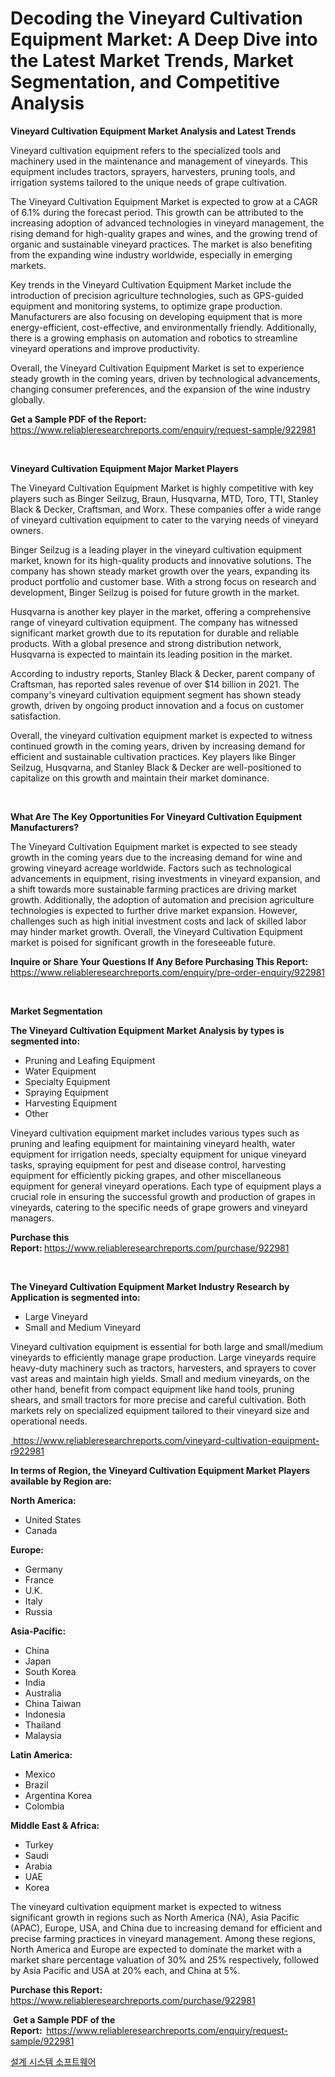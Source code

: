 <p><h1>Decoding the Vineyard Cultivation Equipment Market: A Deep Dive into the Latest Market Trends, Market Segmentation, and Competitive Analysis</h1></p><p><strong>Vineyard Cultivation Equipment Market Analysis and Latest Trends</strong></p>
<p><p>Vineyard cultivation equipment refers to the specialized tools and machinery used in the maintenance and management of vineyards. This equipment includes tractors, sprayers, harvesters, pruning tools, and irrigation systems tailored to the unique needs of grape cultivation.</p><p>The Vineyard Cultivation Equipment Market is expected to grow at a CAGR of 6.1% during the forecast period. This growth can be attributed to the increasing adoption of advanced technologies in vineyard management, the rising demand for high-quality grapes and wines, and the growing trend of organic and sustainable vineyard practices. The market is also benefiting from the expanding wine industry worldwide, especially in emerging markets.</p><p>Key trends in the Vineyard Cultivation Equipment Market include the introduction of precision agriculture technologies, such as GPS-guided equipment and monitoring systems, to optimize grape production. Manufacturers are also focusing on developing equipment that is more energy-efficient, cost-effective, and environmentally friendly. Additionally, there is a growing emphasis on automation and robotics to streamline vineyard operations and improve productivity.</p><p>Overall, the Vineyard Cultivation Equipment Market is set to experience steady growth in the coming years, driven by technological advancements, changing consumer preferences, and the expansion of the wine industry globally.</p></p>
<p><strong>Get a Sample PDF of the Report:&nbsp;</strong> <a href="https://www.reliableresearchreports.com/enquiry/request-sample/922981">https://www.reliableresearchreports.com/enquiry/request-sample/922981</a></p>
<p>&nbsp;</p>
<p><strong>Vineyard Cultivation Equipment Major Market Players</strong></p>
<p><p>The Vineyard Cultivation Equipment Market is highly competitive with key players such as Binger Seilzug, Braun, Husqvarna, MTD, Toro, TTI, Stanley Black & Decker, Craftsman, and Worx. These companies offer a wide range of vineyard cultivation equipment to cater to the varying needs of vineyard owners.</p><p>Binger Seilzug is a leading player in the vineyard cultivation equipment market, known for its high-quality products and innovative solutions. The company has shown steady market growth over the years, expanding its product portfolio and customer base. With a strong focus on research and development, Binger Seilzug is poised for future growth in the market.</p><p>Husqvarna is another key player in the market, offering a comprehensive range of vineyard cultivation equipment. The company has witnessed significant market growth due to its reputation for durable and reliable products. With a global presence and strong distribution network, Husqvarna is expected to maintain its leading position in the market.</p><p>According to industry reports, Stanley Black & Decker, parent company of Craftsman, has reported sales revenue of over $14 billion in 2021. The company's vineyard cultivation equipment segment has shown steady growth, driven by ongoing product innovation and a focus on customer satisfaction.</p><p>Overall, the vineyard cultivation equipment market is expected to witness continued growth in the coming years, driven by increasing demand for efficient and sustainable cultivation practices. Key players like Binger Seilzug, Husqvarna, and Stanley Black & Decker are well-positioned to capitalize on this growth and maintain their market dominance.</p></p>
<p>&nbsp;</p>
<p><strong>What Are The Key Opportunities For Vineyard Cultivation Equipment Manufacturers?</strong></p>
<p><p>The Vineyard Cultivation Equipment market is expected to see steady growth in the coming years due to the increasing demand for wine and growing vineyard acreage worldwide. Factors such as technological advancements in equipment, rising investments in vineyard expansion, and a shift towards more sustainable farming practices are driving market growth. Additionally, the adoption of automation and precision agriculture technologies is expected to further drive market expansion. However, challenges such as high initial investment costs and lack of skilled labor may hinder market growth. Overall, the Vineyard Cultivation Equipment market is poised for significant growth in the foreseeable future.</p></p>
<p><strong>Inquire or Share Your Questions If Any Before Purchasing This Report:</strong> <a href="https://www.reliableresearchreports.com/enquiry/pre-order-enquiry/922981">https://www.reliableresearchreports.com/enquiry/pre-order-enquiry/922981</a></p>
<p>&nbsp;</p>
<p><strong>Market Segmentation</strong></p>
<p><strong>The Vineyard Cultivation Equipment Market Analysis by types is segmented into:</strong></p>
<p><ul><li>Pruning and Leafing Equipment</li><li>Water Equipment</li><li>Specialty Equipment</li><li>Spraying Equipment</li><li>Harvesting Equipment</li><li>Other</li></ul></p>
<p><p>Vineyard cultivation equipment market includes various types such as pruning and leafing equipment for maintaining vineyard health, water equipment for irrigation needs, specialty equipment for unique vineyard tasks, spraying equipment for pest and disease control, harvesting equipment for efficiently picking grapes, and other miscellaneous equipment for general vineyard operations. Each type of equipment plays a crucial role in ensuring the successful growth and production of grapes in vineyards, catering to the specific needs of grape growers and vineyard managers.</p></p>
<p><strong>Purchase this Report:&nbsp;</strong><a href="https://www.reliableresearchreports.com/purchase/922981">https://www.reliableresearchreports.com/purchase/922981</a></p>
<p>&nbsp;</p>
<p><strong>The Vineyard Cultivation Equipment Market Industry Research by Application is segmented into:</strong></p>
<p><ul><li>Large Vineyard</li><li>Small and Medium Vineyard</li></ul></p>
<p><p>Vineyard cultivation equipment is essential for both large and small/medium vineyards to efficiently manage grape production. Large vineyards require heavy-duty machinery such as tractors, harvesters, and sprayers to cover vast areas and maintain high yields. Small and medium vineyards, on the other hand, benefit from compact equipment like hand tools, pruning shears, and small tractors for more precise and careful cultivation. Both markets rely on specialized equipment tailored to their vineyard size and operational needs.</p></p>
<p><a href="https://www.reliableresearchreports.com/vineyard-cultivation-equipment-r922981">&nbsp;https://www.reliableresearchreports.com/vineyard-cultivation-equipment-r922981</a></p>
<p><strong>In terms of Region, the Vineyard Cultivation Equipment Market Players available by Region are:</strong></p>
<p>
    <p> <strong> North America: </strong>
        <ul>
            <li>United States</li>
            <li>Canada</li>
        </ul>
        </p> 
    <p> <strong> Europe: </strong>
        <ul>
            <li>Germany</li>
            <li>France</li>
            <li>U.K.</li>
            <li>Italy</li>
            <li>Russia</li>
        </ul>
        </p> 
    <p> <strong> Asia-Pacific: </strong>
        <ul>
            <li>China</li>
            <li>Japan</li>
            <li>South Korea</li>
            <li>India</li>
            <li>Australia</li>
            <li>China Taiwan</li>
            <li>Indonesia</li>
            <li>Thailand</li>
            <li>Malaysia</li>
        </ul>
        </p> 
    <p> <strong> Latin America: </strong>
        <ul>
            <li>Mexico</li>
            <li>Brazil</li>
            <li>Argentina Korea</li>
            <li>Colombia</li>
        </ul>
        </p> 
    <p> <strong> Middle East & Africa: </strong>
        <ul>
            <li>Turkey</li>
            <li>Saudi</li>
            <li>Arabia</li>
            <li>UAE</li>
            <li>Korea</li>
        </ul>
    </p>
    </p>
<p><p>The vineyard cultivation equipment market is expected to witness significant growth in regions such as North America (NA), Asia Pacific (APAC), Europe, USA, and China due to increasing demand for efficient and precise farming practices in vineyard management. Among these regions, North America and Europe are expected to dominate the market with a market share percentage valuation of 30% and 25% respectively, followed by Asia Pacific and USA at 20% each, and China at 5%.</p></p>
<p><strong>Purchase this Report: </strong><a href="https://www.reliableresearchreports.com/purchase/922981">https://www.reliableresearchreports.com/purchase/922981</a></p>
<p>&nbsp;<strong>Get a Sample PDF of the Report:&nbsp;&nbsp;</strong><a href="https://www.reliableresearchreports.com/enquiry/request-sample/922981">https://www.reliableresearchreports.com/enquiry/request-sample/922981</a></p>
<p><strong></strong></p>
<p><p><a href="https://medium.com/@goonfghyt6587/%EB%94%94%EC%9E%90%EC%9D%B8-%EC%8B%9C%EC%8A%A4%ED%85%9C-%EC%86%8C%ED%94%84%ED%8A%B8%EC%9B%A8%EC%96%B4-%EC%8B%9C%EC%9E%A5-%EA%B7%9C%EB%AA%A8-%EC%8B%9C%EC%9E%A5-%EC%A0%84%EB%A7%9D-%EB%B0%8F-%EC%8B%9C%EC%9E%A5-%EC%98%88%EC%B8%A1-2024%EB%85%84%EB%B6%80%ED%84%B0-2031%EB%85%84-c5213d4e0e9e">설계 시스템 소프트웨어</a></p></p>